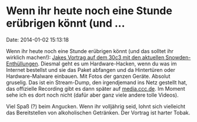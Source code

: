 Wenn ihr heute noch eine Stunde erübrigen könnt (und \...
=========================================================

Date: 2014-01-02 15:13:18

Wenn ihr heute noch eine Stunde erübrigen könnt (und das solltet ihr
wirklich machen!): [Jakes Vortrag auf dem 30c3 mit den aktuellen
Snowden-Enthüllungen](http://www.youtube.com/watch?v=b0w36GAyZIA).
Diesmal geht es um Hardware-Hacken, wenn du was im Internet bestellst
und sie das Paket abfangen und da Hintertüren oder Hardware-Malware
einbauen. Mit Fotos der ganzen Geräte. Absolut gruselig. Das ist ein
Stream-Dump, den irgendjemand ins Netz gestellt hat, das offizielle
Recording gibt es dann später auf
[media.ccc.de](http://media.ccc.de/browse/congress/2013/). Im Moment
sehe ich es dort noch nicht (dafür aber ganz viele andere tolle Videos).

Viel Spaß (?) beim Angucken. Wenn ihr volljährig seid, lohnt sich
vielleicht das Bereitstellen von alkoholischen Getränken. Der Vortrag
ist harter Tobak.

